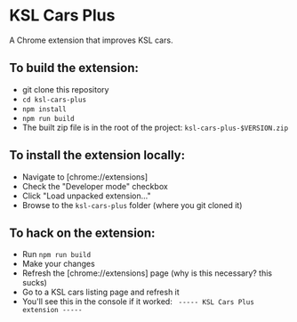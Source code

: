 KSL Cars Plus
=============

A Chrome extension that improves KSL cars.

## To build the extension:
 - git clone this repository
 - ```cd ksl-cars-plus```
 - ```npm install```
 - ```npm run build```
 - The built zip file is in the root of the project: ```ksl-cars-plus-$VERSION.zip```
 
## To install the extension locally:
 - Navigate to [chrome://extensions]
 - Check the "Developer mode" checkbox
 - Click "Load unpacked extension..."
 - Browse to the ```ksl-cars-plus``` folder (where you git cloned it)

## To hack on the extension:
 - Run ```npm run build```
 - Make your changes
 - Refresh the [chrome://extensions] page (why is this necessary? this sucks)
 - Go to a KSL cars listing page and refresh it
 - You'll see this in the console if it worked: ``` ----- KSL Cars Plus extension -----```
